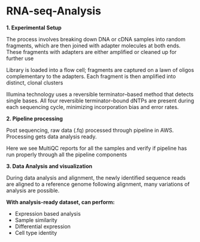 # RNA-seq-Analysis


**1. Experimental Setup**

The process involves breaking down DNA or cDNA samples into random fragments, which are then joined with adapter molecules at both ends. These fragments with adapters are either amplified or cleaned up for further use

Library is loaded into a flow cell; fragments are captured on a lawn of oligos complementary to the adapters. 
Each fragment is then amplified into distinct, clonal clusters

Illumina technology uses a reversible terminator–based method that detects single bases.
All four reversible terminator–bound dNTPs are present during each sequencing cycle, minimizing incorporation bias and error rates.

**2. Pipeline processing**

Post sequencing, raw data (.fq) processed through pipeline in AWS. Processing gets data analysis ready. 

Here we see MultiQC reports for all the samples and verify if pipeline has run properly through all the pipeline components 


**3. Data Analysis and visualization**

During data analysis and alignment, the newly identified sequence reads are aligned to a reference genome following alignment, many variations of analysis are possible.

**With analysis-ready dataset, can perform:**
- Expression based analysis
- Sample similarity
- Differential expression
- Cell type identity
